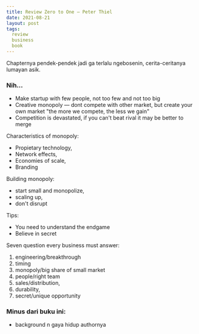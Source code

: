 ```yaml
---
title: Review Zero to One — Peter Thiel
date: 2021-08-21
layout: post
tags:  
  review
  business
  book
---
```


Chapternya pendek-pendek jadi ga terlalu ngebosenin, cerita-ceritanya lumayan asik. 



### Nih…

- Make startup with few people, not too few and not too big
- Creative monopoly — dont compete with other market, but create your own market "the more we compete, the less we gain"
- Competition is devastated, if you can't beat rival it may be better to merge



Characteristics of monopoly:

- Propietary technology,
- Network effects, 
- Economies of scale, 
- Branding



Building monopoly: 

- start small and monopolize, 
- scaling up, 
- don't disrupt



Tips:

- You need to understand the endgame
- Believe in secret



Seven question every business must answer:

1. engineering/breakthrough
2. timing
3. monopoly/big share of small market
4. people/right team
5. sales/distribution, 
6. durability, 
7. secret/unique opportunity

### Minus dari buku ini:

- background n gaya hidup authornya
